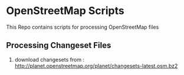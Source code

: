 OpenStreetMap Scripts
===

This Repo contains scripts for processing OpenStreetMap files

## Processing Changeset Files

1. download changesets from : http://planet.openstreetmap.org/planet/changesets-latest.osm.bz2
